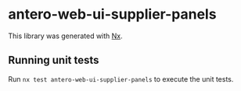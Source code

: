# antero-web-ui-supplier-panels

This library was generated with [Nx](https://nx.dev).

## Running unit tests

Run `nx test antero-web-ui-supplier-panels` to execute the unit tests.
